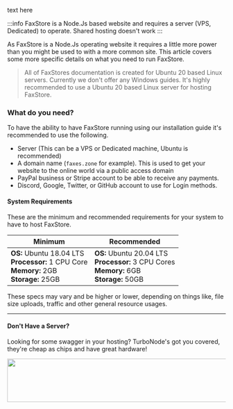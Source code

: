 text here

:::info
FaxStore is a Node.Js based website and requires a server (VPS, Dedicated) to operate. Shared hosting doesn't work
:::

As FaxStore is a Node.Js operating website it requires a little more power than you might be used to with a more common site. This article covers some more specific details on what you need to run FaxStore.


> All of FaxStores documentation is created for Ubuntu 20 based Linux servers. Currently we don't offer any Windows guides. It's highly recommended to use a Ubuntu 20 based Linux server for hosting FaxStore.


### What do you need?

To have the ability to have FaxStore running using our installation guide it's recommended to use the following.

- Server (This can be a VPS or Dedicated machine, Ubuntu is recommended)
- A domain name (`faxes.zone` for example). This is used to get your website to the online world via a public access domain
- PayPal business or Stripe account to be able to receive any payments.
- Discord, Google, Twitter, or GitHub account to use for Login methods.

#### System Requirements

These are the minimum and recommended requirements for your system to have to host FaxStore.

| Minimum                                                              | Recommended                                                            |
|----------------------------------------------------------------------|------------------------------------------------------------------------|
| **OS:** Ubuntu 18.04 LTS <br>**Processor:** 1 CPU Core <br>**Memory:** 2GB <br>**Storage:** 25GB | **OS:** Ubuntu 20.04 LTS <br>**Processor:** 3 CPU Cores <br>**Memory:** 6GB <br>**Storage:** 50GB |

These specs may vary and be higher or lower, depending on things like, file size uploads, traffic and other general resource usages.


---

#### Don't Have a Server?

Looking for some swagger in your hosting? TurboNode's got you covered, they're cheap as chips and have great hardware!

<a href="https://infusionpeakhosting.com" target="_blank"><img src="https://weblutions.com/i/O29hdj.png" border="0" alt="" width="740" height="100"/></a>